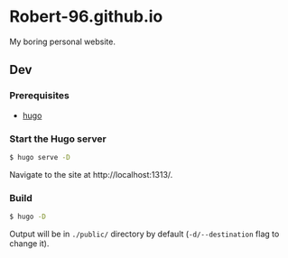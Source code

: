 # Robert-96.github.io

My boring personal website.

## Dev

### Prerequisites

* [hugo](https://gohugo.io/)

### Start the Hugo server

```bash
$ hugo serve -D
```

Navigate to the site at http://localhost:1313/.

### Build

```bash
$ hugo -D
```

Output will be in `./public/` directory by default (`-d/--destination` flag to change it).
